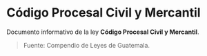 # Código Procesal Civil y Mercantil

Documento informativo de la ley **Código Procesal Civil y Mercantil**.

> Fuente: Compendio de Leyes de Guatemala.